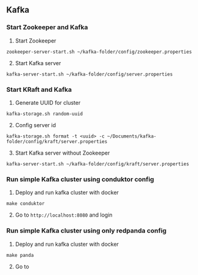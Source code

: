 ## Kafka

### Start Zookeeper and Kafka

1. Start Zookeeper

```shell
zookeeper-server-start.sh ~/kafka-folder/config/zookeeper.properties
```

2. Start Kafka server

```shell
kafka-server-start.sh ~/kafka-folder/config/server.properties
```

### Start KRaft and Kafka

1. Generate UUID for cluster

```shell
kafka-storage.sh random-uuid
```

2. Config server id

```shell
kafka-storage.sh format -t <uuid> -c ~/Documents/kafka-folder/config/kraft/server.properties
```

3. Start Kafka server without Zookeeper

```shell
kafka-server-start.sh ~/kafka-folder/config/kraft/server.properties
```

### Run simple Kafka cluster using conduktor config

1. Deploy and run kafka cluster with docker

```shell
make conduktor
```

2. Go to `http://localhost:8080` and login

### Run simple Kafka cluster using only redpanda config

1. Deploy and run kafka cluster with docker

```shell
make panda
```

2. Go to
